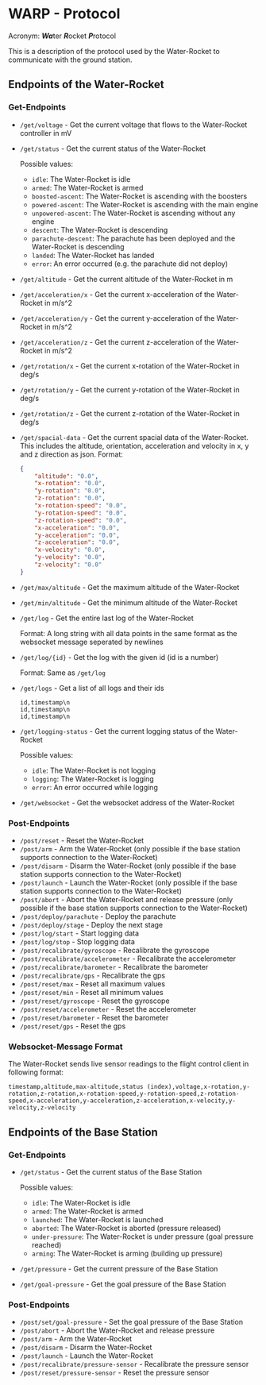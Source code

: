 # WARP - Protocol
Acronym: ***Wa***ter ***R***ocket ***P***rotocol

This is a description of the protocol used by the Water-Rocket to communicate with the ground station.

## Endpoints of the Water-Rocket

### Get-Endpoints

- `/get/voltage` - Get the current voltage that flows to the Water-Rocket controller in mV
- `/get/status` - Get the current status of the Water-Rocket 

   Possible values:
   - `idle`: The Water-Rocket is idle
   - `armed`: The Water-Rocket is armed
   - `boosted-ascent`: The Water-Rocket is ascending with the boosters
   - `powered-ascent`: The Water-Rocket is ascending with the main engine
   - `unpowered-ascent`: The Water-Rocket is ascending without any engine 
   - `descent`: The Water-Rocket is descending
   - `parachute-descent`: The parachute has been deployed and the Water-Rocket is descending 
   - `landed`: The Water-Rocket has landed
   - `error`: An error occurred (e.g. the parachute did not deploy)

- `/get/altitude` - Get the current altitude of the Water-Rocket in m
- `/get/acceleration/x` - Get the current x-acceleration of the Water-Rocket in m/s^2
- `/get/acceleration/y` - Get the current y-acceleration of the Water-Rocket in m/s^2
- `/get/acceleration/z` - Get the current z-acceleration of the Water-Rocket in m/s^2
- `/get/rotation/x` - Get the current x-rotation of the Water-Rocket in deg/s
- `/get/rotation/y` - Get the current y-rotation of the Water-Rocket in deg/s
- `/get/rotation/z` - Get the current z-rotation of the Water-Rocket in deg/s
- `/get/spacial-data` - Get the current spacial data of the Water-Rocket. This includes the altitude, orientation, acceleration and velocity in x, y and z direction as json.
   Format:
   ```json
   {
       "altitude": "0.0",
       "x-rotation": "0.0",
       "y-rotation": "0.0",
       "z-rotation": "0.0",
       "x-rotation-speed": "0.0",
       "y-rotation-speed": "0.0",
       "z-rotation-speed": "0.0",
       "x-acceleration": "0.0",
       "y-acceleration": "0.0",
       "z-acceleration": "0.0",
       "x-velocity": "0.0",
       "y-velocity": "0.0",
       "z-velocity": "0.0"
   }
   ```
- `/get/max/altitude` - Get the maximum altitude of the Water-Rocket
- `/get/min/altitude` - Get the minimum altitude of the Water-Rocket
- `/get/log` - Get the entire last log of the Water-Rocket
   
   Format: 
   A long string with all data points in the same format as the websocket message seperated by newlines
- `/get/log/{id}` - Get the log with the given id (id is a number)
   
    Format: 
    Same as `/get/log`
- `/get/logs` - Get a list of all logs and their ids
  ```csv
  id,timestamp\n
  id,timestamp\n
  id,timestamp\n
   ```
- `/get/logging-status` - Get the current logging status of the Water-Rocket

   Possible values:
   - `idle`: The Water-Rocket is not logging
   - `logging`: The Water-Rocket is logging
   - `error`: An error occurred while logging
- `/get/websocket` - Get the websocket address of the Water-Rocket

### Post-Endpoints
- `/post/reset` - Reset the Water-Rocket
- `/post/arm` - Arm the Water-Rocket (only possible if the base station supports connection to the Water-Rocket)
- `/post/disarm` - Disarm the Water-Rocket (only possible if the base station supports connection to the Water-Rocket)
- `/post/launch` - Launch the Water-Rocket (only possible if the base station supports connection to the Water-Rocket)
- `/post/abort` - Abort the Water-Rocket and release pressure (only possible if the base station supports connection to the Water-Rocket)
- `/post/deploy/parachute` - Deploy the parachute
- `/post/deploy/stage` - Deploy the next stage
- `/post/log/start` - Start logging data
- `/post/log/stop` - Stop logging data
- `/post/recalibrate/gyroscope` - Recalibrate the gyroscope
- `/post/recalibrate/accelerometer` - Recalibrate the accelerometer
- `/post/recalibrate/barometer` - Recalibrate the barometer
- `/post/recalibrate/gps` - Recalibrate the gps
- `/post/reset/max` - Reset all maximum values
- `/post/reset/min` - Reset all minimum values
- `/post/reset/gyroscope` - Reset the gyroscope
- `/post/reset/accelerometer` - Reset the accelerometer
- `/post/reset/barometer` - Reset the barometer
- `/post/reset/gps` - Reset the gps


### Websocket-Message Format
The Water-Rocket sends live sensor readings to the flight control client in following format:
```csv
timestamp,altitude,max-altitude,status (index),voltage,x-rotation,y-rotation,z-rotation,x-rotation-speed,y-rotation-speed,z-rotation-speed,x-acceleration,y-acceleration,z-acceleration,x-velocity,y-velocity,z-velocity
```


## Endpoints of the Base Station
### Get-Endpoints
- `/get/status` - Get the current status of the Base Station

   Possible values:
   - `idle`: The Water-Rocket is idle
   - `armed`: The Water-Rocket is armed
   - `launched`: The Water-Rocket is launched
   - `aborted`: The Water-Rocket is aborted (pressure released)
   - `under-pressure`: The Water-Rocket is under pressure (goal pressure reached)
   - `arming`: The Water-Rocket is arming (building up pressure)
- `/get/pressure` - Get the current pressure of the Base Station
- `/get/goal-pressure` - Get the goal pressure of the Base Station

### Post-Endpoints
- `/post/set/goal-pressure` - Set the goal pressure of the Base Station
- `/post/abort` - Abort the Water-Rocket and release pressure
- `/post/arm` - Arm the Water-Rocket
- `/post/disarm` - Disarm the Water-Rocket
- `/post/launch` - Launch the Water-Rocket
- `/post/recalibrate/pressure-sensor` - Recalibrate the pressure sensor
- `/post/reset/pressure-sensor` - Reset the pressure sensor